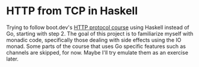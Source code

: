 # HTTP from TCP in Haskell

Trying to follow boot.dev's [HTTP protocol course](https://www.boot.dev/courses/learn-http-protocol-golang) using Haskell instead of Go, starting with step 2. The goal of this project is to familiarize myself with monadic code, specifically those dealing with side effects using the IO monad.
Some parts of the course that uses Go specific features such as channels are skipped, for now. Maybe I'll try emulate them as an exercise later.

